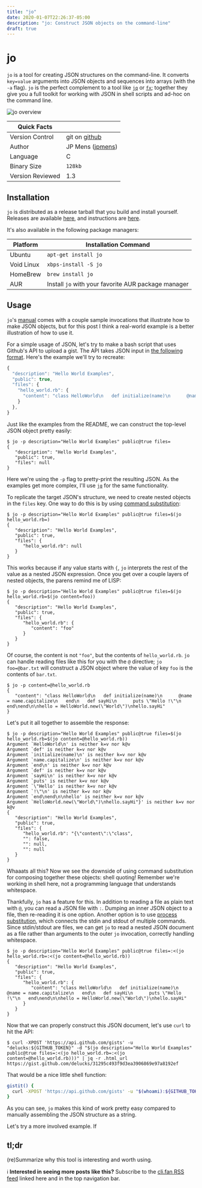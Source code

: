 ```yaml
---
title: "jo"
date: 2020-01-07T22:26:37-05:00
description: "jo: Construct JSON objects on the command-line"
draft: true
---
```


# jo

`jo` is a tool for creating JSON structures on the command-line. It converts `key=value` arguments into JSON objects and sequences into arrays (with the `-a` flag). `jo` is the perfect complement to a tool like [`jq`](https://stedolan.github.io/jq/) or [`fx`](https://github.com/antonmedv/fx); together they give you a full toolkit for working with JSON in shell scripts and ad-hoc on the command line.

![jo overview](/jo_main.png)

| Quick Facts | |
| ---- | ----------- |
| Version Control | git on [github](https://github.com/jpmens/jo) |
| Author | JP Mens ([jpmens](https://github.com/jpmens)) |
| Language | C |
| Binary Size | `128kb` |
| Version Reviewed | 1.3 |

## Installation

`jo` is distributed as a release tarball that you build and install yourself. Releases are available [here](https://github.com/jpmens/jo/releases), and instructions are [here](https://github.com/jpmens/jo#build-from-release-tarball).

It's also available in the following package managers:

| Platform | Installation Command |
| -------- | -------------------- |
| Ubuntu | `apt-get install jo` |
| Void Linux | `xbps-install -S jo` |
| HomeBrew | `brew install jo` |
| AUR | Install `jo` with your favorite AUR package manager |

## Usage

`jo`'s [manual](https://github.com/jpmens/jo/blob/master/jo.md) comes with a couple sample invocations that illustrate how to make JSON objects, but for this post I think a real-world example is a better illustration of how to use it.

For a simple usage of JSON, let's try to make a bash script that uses Github's API to upload a gist. The API takes JSON input in [the following format](https://developer.github.com/v3/gists/#example). Here's the example we'll try to recreate:

```javascript
{
  "description": "Hello World Examples",
  "public": true,
  "files": {
    "hello_world.rb": {
      "content": "class HelloWorld\n   def initialize(name)\n      @name = name.capitalize\n   end\n   def sayHi\n      puts \"Hello !\"\n   end\nend\n\nhello = HelloWorld.new(\"World\")\nhello.sayHi"
    }
  },
}
```

Just like the examples from the README, we can construct the top-level JSON object pretty easily:

```
$ jo -p description="Hello World Examples" public@true files=
{
   "description": "Hello World Examples",
   "public": true,
   "files": null
}
```

Here we're using the `-p` flag to pretty-print the resulting JSON. As the examples get more complex, I'll use [`jq`](https://stedolan.github.io/jq/) for the same functionality.

To replicate the target JSON's structure, we need to create nested objects in the `files` key. One way to do this is by using [command substitution](https://www.tldp.org/LDP/abs/html/commandsub.html):

```
$ jo -p description="Hello World Examples" public@true files=$(jo hello_world.rb=)
{
   "description": "Hello World Examples",
   "public": true,
   "files": {
      "hello_world.rb": null
   }
}
```

This works because if any value starts with `{`, `jo` interprets the rest of the value as a nested JSON expression. Once you get over a couple layers of nested objects, the parens remind me of LISP:

```
$ jo -p description="Hello World Examples" public@true files=$(jo hello_world.rb=$(jo content=foo))
{
   "description": "Hello World Examples",
   "public": true,
   "files": {
      "hello_world.rb": {
         "content": "foo"
      }
   }
}
```

Of course, the content is not `"foo"`, but the contents of `hello_world.rb`. `jo` can handle reading files like this for you with the `@` directive; `jo foo=@bar.txt` will construct a JSON object where the value of key `foo` is the contents of `bar.txt`.

```
$ jo -p content=@hello_world.rb
{
   "content": "class HelloWorld\n   def initialize(name)\n      @name = name.capitalize\n   end\n   def sayHi\n      puts \"Hello !\"\n   end\nend\n\nhello = HelloWorld.new(\"World\")\nhello.sayHi"
}
```

Let's put it all together to assemble the response:

```
$ jo -p description="Hello World Examples" public@true files=$(jo hello_world.rb=$(jo content=@hello_world.rb))
Argument `HelloWorld\n' is neither k=v nor k@v
Argument `def' is neither k=v nor k@v
Argument `initialize(name)\n' is neither k=v nor k@v
Argument `name.capitalize\n' is neither k=v nor k@v
Argument `end\n' is neither k=v nor k@v
Argument `def' is neither k=v nor k@v
Argument `sayHi\n' is neither k=v nor k@v
Argument `puts' is neither k=v nor k@v
Argument `\"Hello' is neither k=v nor k@v
Argument `!\"\n' is neither k=v nor k@v
Argument `end\nend\n\nhello' is neither k=v nor k@v
Argument `HelloWorld.new(\"World\")\nhello.sayHi"}' is neither k=v nor k@v
{
   "description": "Hello World Examples",
   "public": true,
   "files": {
      "hello_world.rb": "{\"content\":\"class",
      "": false,
      "": null,
      "": null
   }
}
```

Whaaats all this? Now we see the downside of using command substitution for composing together these objects: shell quoting! Remember we're working in shell here, not a programming language that understands whitespace.

Thankfully, `jo` has a feature for this. In addition to reading a file as plain text with `@`, you can read a JSON file with `:`. Dumping an inner JSON object to a file, then re-reading it is one option. Another option is to use [process substitution](https://www.tldp.org/LDP/abs/html/process-sub.html), which connects the stdin and stdout of multiple commands. Since stdin/stdout are files, we can get `jo` to read a nested JSON document as a file rather than arguments to the outer `jo` invocation, correctly handling whitespace.

```
$ jo -p description="Hello World Examples" public@true files=:<(jo hello_world.rb=:<(jo content=@hello_world.rb))
{
   "description": "Hello World Examples",
   "public": true,
   "files": {
      "hello_world.rb": {
         "content": "class HelloWorld\n   def initialize(name)\n      @name = name.capitalize\n   end\n   def sayHi\n      puts \"Hello !\"\n   end\nend\n\nhello = HelloWorld.new(\"World\")\nhello.sayHi"
      }
   }
}
```

Now that we can properly construct this JSON document, let's use `curl` to hit the API:

```
$ curl -XPOST 'https://api.github.com/gists' -u "delucks:${GITHUB_TOKEN}" -d "$(jo description="Hello World Examples" public@true files=:<(jo hello_world.rb=:<(jo content=@hello_world.rb)))" | jq -r .html_url
https://gist.github.com/delucks/31295c493f9d3ea3906869e97a8192ef
```

That would be a nice little shell function:

```bash
gistit() {
  curl -XPOST 'https://api.github.com/gists' -u "$(whoami):${GITHUB_TOKEN}" -d "$(jo description="${2:-Gist uploaded at $(date)}" public@true files=:<(jo $(basename $1)=:<(jo content=@${1})))" | jq -r .html_url
}
```

As you can see, `jo` makes this kind of work pretty easy compared to manually assembling the JSON structure as a string.

Let's try a more involved example. If 

## tl;dr

(re)Summarize why this tool is interesting and worth using.

:information_source: **Interested in seeing more posts like this?** Subscribe to the [cli.fan RSS feed](/posts/index.xml) linked here and in the top navigation bar.
